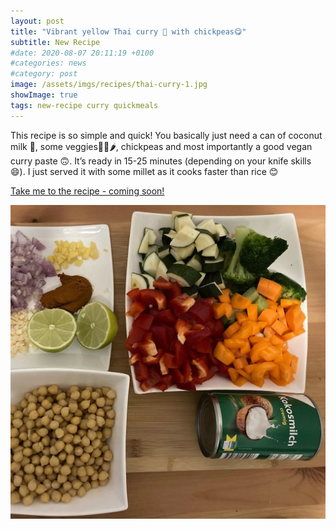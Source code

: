 ```yaml
---
layout: post
title: "Vibrant yellow Thai curry 🍛 with chickpeas😋"
subtitle: New Recipe
#date: 2020-08-07 20:11:19 +0100
#categories: news
#category: post
image: /assets/imgs/recipes/thai-curry-1.jpg
showImage: true
tags: new-recipe curry quickmeals
---
```


This recipe is so simple and quick! You basically just need a can of coconut milk 🥥, some veggies🥕🥦🌶, chickpeas and most importantly a good vegan curry paste 🙃. It’s ready in 15-25 minutes (depending on your knife skills 😄). I just served it with some millet as it cooks faster than rice 😊

<a href="">Take me to the recipe - coming soon!</a>


  <img src="/assets/imgs/recipes/thai-curry-2.jpg" alt="Featured image" class="post-cover">
